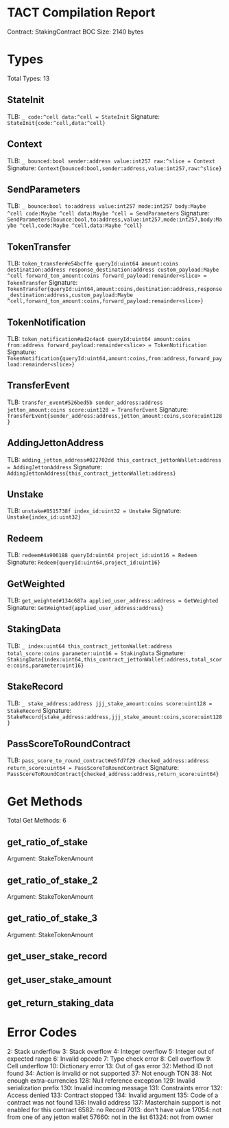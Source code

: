 # TACT Compilation Report
Contract: StakingContract
BOC Size: 2140 bytes

# Types
Total Types: 13

## StateInit
TLB: `_ code:^cell data:^cell = StateInit`
Signature: `StateInit{code:^cell,data:^cell}`

## Context
TLB: `_ bounced:bool sender:address value:int257 raw:^slice = Context`
Signature: `Context{bounced:bool,sender:address,value:int257,raw:^slice}`

## SendParameters
TLB: `_ bounce:bool to:address value:int257 mode:int257 body:Maybe ^cell code:Maybe ^cell data:Maybe ^cell = SendParameters`
Signature: `SendParameters{bounce:bool,to:address,value:int257,mode:int257,body:Maybe ^cell,code:Maybe ^cell,data:Maybe ^cell}`

## TokenTransfer
TLB: `token_transfer#e54bcffe queryId:uint64 amount:coins destination:address response_destination:address custom_payload:Maybe ^cell forward_ton_amount:coins forward_payload:remainder<slice> = TokenTransfer`
Signature: `TokenTransfer{queryId:uint64,amount:coins,destination:address,response_destination:address,custom_payload:Maybe ^cell,forward_ton_amount:coins,forward_payload:remainder<slice>}`

## TokenNotification
TLB: `token_notification#ad2c4ac6 queryId:uint64 amount:coins from:address forward_payload:remainder<slice> = TokenNotification`
Signature: `TokenNotification{queryId:uint64,amount:coins,from:address,forward_payload:remainder<slice>}`

## TransferEvent
TLB: `transfer_event#526bed5b sender_address:address jetton_amount:coins score:uint128 = TransferEvent`
Signature: `TransferEvent{sender_address:address,jetton_amount:coins,score:uint128}`

## AddingJettonAddress
TLB: `adding_jetton_address#022702dd this_contract_jettonWallet:address = AddingJettonAddress`
Signature: `AddingJettonAddress{this_contract_jettonWallet:address}`

## Unstake
TLB: `unstake#8515738f index_id:uint32 = Unstake`
Signature: `Unstake{index_id:uint32}`

## Redeem
TLB: `redeem#4a906188 queryId:uint64 project_id:uint16 = Redeem`
Signature: `Redeem{queryId:uint64,project_id:uint16}`

## GetWeighted
TLB: `get_weighted#134c687a applied_user_address:address = GetWeighted`
Signature: `GetWeighted{applied_user_address:address}`

## StakingData
TLB: `_ index:uint64 this_contract_jettonWallet:address total_score:coins parameter:uint16 = StakingData`
Signature: `StakingData{index:uint64,this_contract_jettonWallet:address,total_score:coins,parameter:uint16}`

## StakeRecord
TLB: `_ stake_address:address jjj_stake_amount:coins score:uint128 = StakeRecord`
Signature: `StakeRecord{stake_address:address,jjj_stake_amount:coins,score:uint128}`

## PassScoreToRoundContract
TLB: `pass_score_to_round_contract#e5fd7f29 checked_address:address return_score:uint64 = PassScoreToRoundContract`
Signature: `PassScoreToRoundContract{checked_address:address,return_score:uint64}`

# Get Methods
Total Get Methods: 6

## get_ratio_of_stake
Argument: StakeTokenAmount

## get_ratio_of_stake_2
Argument: StakeTokenAmount

## get_ratio_of_stake_3
Argument: StakeTokenAmount

## get_user_stake_record

## get_user_stake_amount

## get_return_staking_data

# Error Codes
2: Stack underflow
3: Stack overflow
4: Integer overflow
5: Integer out of expected range
6: Invalid opcode
7: Type check error
8: Cell overflow
9: Cell underflow
10: Dictionary error
13: Out of gas error
32: Method ID not found
34: Action is invalid or not supported
37: Not enough TON
38: Not enough extra-currencies
128: Null reference exception
129: Invalid serialization prefix
130: Invalid incoming message
131: Constraints error
132: Access denied
133: Contract stopped
134: Invalid argument
135: Code of a contract was not found
136: Invalid address
137: Masterchain support is not enabled for this contract
6582: no Record
7013: don't have value
17054: not from one of any jetton wallet
57660: not in the list
61324: not from owner